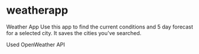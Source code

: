 # weatherapp
Weather App
Use this app to find the current conditions and 5 day forecast for a selected city. 
It saves the cities you've searched. 

Used OpenWeather API
